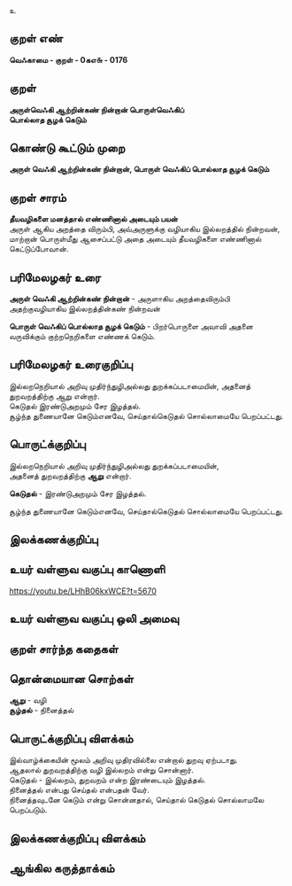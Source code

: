 உ

## குறள் எண் 

**வெஃகாமை - குறள் - 0கஎ௬ - 0176**  

## குறள் 

**அருள்வெஃகி ஆற்றின்கண் நின்றான் பொருள்வெஃகிப்  
பொல்லாத சூழக் கெடும்** 

## கொண்டு கூட்டும் முறை

**அருள் வெஃகி ஆற்றின்கண் நின்றான், பொருள் வெஃகிப் பொல்லாத சூழக் கெடும்**

## குறள் சாரம் 

**தீயவழிகளை மனத்தால் எண்ணினால் அடையும் பயன்**  
அருள் ஆகிய அறத்தை விரும்பி, அவ்அருளுக்கு வழியாகிய இல்லறத்தில் நின்றவன், மாற்றான் பொருள்மீது ஆசைப்பட்டு அதை அடையும் தீயவழிகளை எண்ணினால் கெட்டுப்போவான்.  

## பரிமேலழகர் உரை

**அருள் வெஃகி ஆற்றின்கண் நின்றான்** -  அருளாகிய அறத்தைவிரும்பி அதற்குவழியாகிய இல்லறத்தின்கண் நின்றவன்  

**பொருள் வெஃகிப் பொல்லாத சூழக் கெடும்** - பிறர்பொருளை அவாவி அதனை வருவிக்கும் குற்றநெறிகளை எண்ணக் கெடும்.

## பரிமேலழகர் உரைகுறிப்பு   

இல்லறநெறியால் அறிவு முதிர்ந்துழிஅல்லது துறக்கப்படாமையின், அதனைத் துறவறத்திற்கு ஆறு என்றார்.   
கெடுதல் இரண்டுஅறமும் சேர இழத்தல்.  
சூழ்ந்த துணையானே கெடும்எனவே, செய்தால்கெடுதல் சொல்லாமையே பெறப்பட்டது.  

## பொருட்க்குறிப்பு 


இல்லறநெறியால் அறிவு முதிர்ந்துழிஅல்லது துறக்கப்படாமையின்,  
அதனைத் துறவறத்திற்கு **ஆறு** என்றார்.  

**கெடுதல்** -  இரண்டுஅறமும் சேர இழத்தல்.  

சூழ்ந்த துணையானே கெடும்எனவே, செய்தால்கெடுதல் சொல்லாமையே பெறப்பட்டது.  

## இலக்கணக்குறிப்பு  


## உயர் வள்ளுவ வகுப்பு காணொளி

https://youtu.be/LHhB06kxWCE?t=5670

## உயர் வள்ளுவ வகுப்பு ஒலி அமைவு 

 
## குறள் சார்ந்த கதைகள் 


## தொன்மையான சொற்கள்

**ஆறு** - வழி  
**சூழ்தல்** - நினைத்தல்  

## பொருட்க்குறிப்பு விளக்கம்

இல்வாழ்க்கையின் மூலம் அறிவு முதிரவில்லை என்றால் துறவு ஏற்படாது.  
ஆதலால் துறவறத்திற்கு வழி இல்லறம் என்று சொன்னார்.  
கெடுதல் - இல்லறம், துறவறம் என்ற இரண்டையும் இழத்தல்.  
நினைத்தல் என்பது செய்தல் என்பதன் வேர்.  
நினைத்தவுடனே கெடும் என்று சொன்னதால், செய்தால் கெடுதல் சொல்லாமலே பெறப்படும்.  

## இலக்கணக்குறிப்பு விளக்கம்


## ஆங்கில கருத்தாக்கம் 


